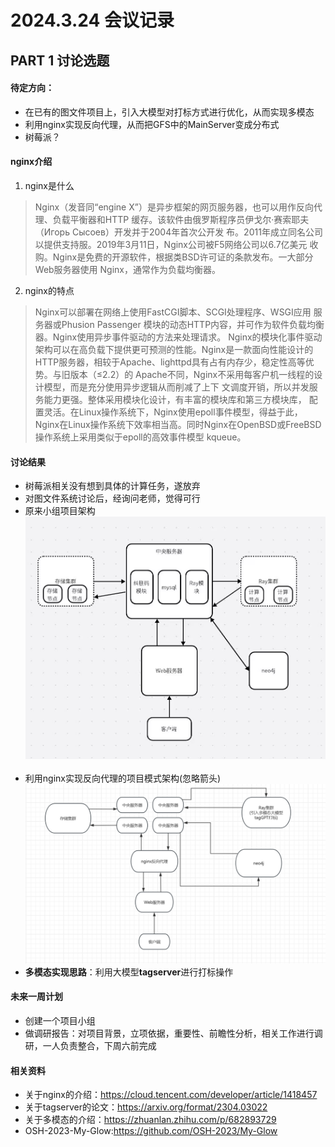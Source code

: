 # 2024.3.24 会议记录
## PART 1 讨论选题
#### 待定方向：
 - 在已有的图文件项目上，引入大模型对打标方式进行优化，从而实现多模态
 - 利用nginx实现反向代理，从而把GFS中的MainServer变成分布式
 - 树莓派？
#### nginx介绍
1. nginx是什么
> Nginx（发音同“engine X”）是异步框架的网页服务器，也可以用作反向代理、负载平衡器和HTTP
缓存。该软件由俄罗斯程序员伊戈尔·赛索耶夫（Игорь Сысоев）开发并于2004年首次公开发
布。2011年成立同名公司以提供支持服。2019年3月11日，Nginx公司被F5网络公司以6.7亿美元
收购。Nginx是免费的开源软件，根据类BSD许可证的条款发布。一大部分Web服务器使用
Nginx，通常作为负载均衡器。
2. nginx的特点
>Nginx可以部署在网络上使用FastCGI脚本、SCGI处理程序、WSGI应用
>服务器或Phusion Passenger
>模块的动态HTTP内容，并可作为软件负载均衡器。Nginx使用异步事件驱动的方法来处理请求。
Nginx的模块化事件驱动架构可以在高负载下提供更可预测的性能。Nginx是一款面向性能设计的
HTTP服务器，相较于Apache、lighttpd具有占有内存少，稳定性高等优势。与旧版本（≤2.2）的
Apache不同，Nginx不采用每客户机一线程的设计模型，而是充分使用异步逻辑从而削减了上下
文调度开销，所以并发服务能力更强。整体采用模块化设计，有丰富的模块库和第三方模块库，
配置灵活。在Linux操作系统下，Nginx使用epoll事件模型，得益于此，Nginx在Linux操作系统下效率相当高。同时Nginx在OpenBSD或FreeBSD操作系统上采用类似于epoll的高效事件模型
kqueue。
#### 讨论结果
- 树莓派相关没有想到具体的计算任务，遂放弃
- 对图文件系统讨论后，经询问老师，觉得可行
- 原来小组项目架构
![my-glow](./my-glow.jpg)
$~$
- 利用nginx实现反向代理的项目模式架构(忽略箭头)
![ours](./ours.png)
- **多模态实现思路**：利用大模型**tagserver**进行打标操作
#### 未来一周计划
- 创建一个项目小组
- 做调研报告：对项目背景，立项依据，重要性、前瞻性分析，相关工作进行调研，一人负责整合，下周六前完成
#### 相关资料
- 关于nginx的介绍：https://cloud.tencent.com/developer/article/1418457
- 关于tagserver的论文：https://arxiv.org/format/2304.03022
- 关于多模态的介绍：https://zhuanlan.zhihu.com/p/682893729
- OSH-2023-My-Glow:https://github.com/OSH-2023/My-Glow

